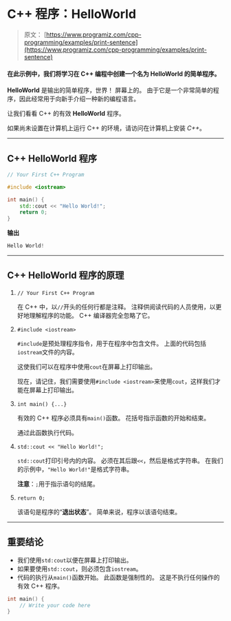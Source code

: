 # C++ 程序：HelloWorld

> 原文： [https://www.programiz.com/cpp-programming/examples/print-sentence](https://www.programiz.com/cpp-programming/examples/print-sentence)

#### 在此示例中，我们将学习在 C++ 编程中创建一个名为 HelloWorld 的简单程序。

**HelloWorld** 是输出的简单程序，世界！ 屏幕上的。 由于它是一个非常简单的程序，因此经常用于向新手介绍一种新的编程语言。

让我们看看 C++ 的有效 **HelloWorld** 程序。

如果尚未设置在计算机上运行 C++ 的环境，请访问在计算机上安装 *C++*。

* * *

## C++ **HelloWorld** 程序

```cpp
// Your First C++ Program

#include <iostream>

int main() {
    std::cout << "Hello World!";
    return 0;
} 
```

**输出**

```cpp
Hello World! 
```

* * *

## C++ **HelloWorld** 程序的原理

1.  `// Your First C++ Program`

    在 C++ 中，以`//`开头的任何行都是注释。 注释供阅读代码的人员使用，以更好地理解程序的功能。 C++ 编译器完全忽略了它。
2.  `#include <iostream>`

    `#include`是预处理程序指令，用于在程序中包含文件。 上面的代码包括`iostream`文件的内容。

    这使我们可以在程序中使用`cout`在屏幕上打印输出。

    现在，请记住，我们需要使用`#include <iostream>`来使用`cout`，这样我们才能在屏幕上打印输出。
3.  `int main() {...}`

    有效的 C++ 程序必须具有`main()`函数。 花括号指示函数的开始和结束。

    通过此函数执行代码。
4.  `std::cout << "Hello World!";`

    `std::cout`打印引号内的内容。 必须在其后跟`<<`，然后是格式字符串。 在我们的示例中，`"Hello World!"`是格式字符串。

    **注意**：`;`用于指示语句的结尾。
5.  `return 0;`

    该语句是程序的“**退出状态**”。 简单来说，程序以该语句结束。

* * *

## 重要结论

*   我们使用`std:cout`以便在屏幕上打印输出。
*   如果要使用`std::cout`，则必须包含`iostream`。
*   代码的执行从`main()`函数开始。 此函数是强制性的。 这是不执行任何操作的有效 C++ 程序。

```cpp
int main() {
    // Write your code here
} 
```